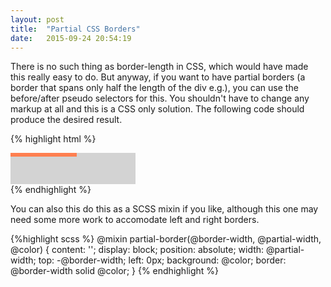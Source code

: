 ```yaml
---
layout: post
title:  "Partial CSS Borders"
date:   2015-09-24 20:54:19
---
```


There is no such thing as border-length in CSS, which would have made this really easy to do. But anyway, 
if you want to have partial borders (a border that spans only half the length of the div e.g.), you can 
use the before/after pseudo selectors for this. You shouldn't have to change any markup at all and this 
is a CSS only solution. The following code should produce the desired result.

{% highlight html %}
<style>
.border-div {
    width: 200px;
    height: 50px;
    background-color: lightgrey;
    position: relative;
}

.border-div:after {
    content: '';
    display: block;
    position: absolute;
    width: 100px;
    top: -0px;
    left: 0px;
    border: 3px solid coral;
}
</style>
<div class="border-div"></div>
{% endhighlight %}

You can also this do this as a SCSS mixin if you like, although this one may need some more work to accomodate 
left and right borders.

{%highlight scss %}
@mixin partial-border(@border-width, @partial-width, @color) {
    content: '';
    display: block;
    position: absolute;
    width: @partial-width;
    top: -@border-width;
    left: 0px;
    background: @color;
    border: @border-width solid @color;
}
{% endhighlight %}
